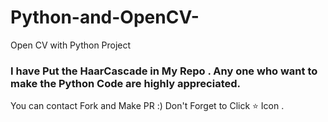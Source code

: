 # Python-and-OpenCV-
Open CV with Python Project


### I have Put the HaarCascade in My Repo . Any one who want to make the Python Code are highly appreciated.
You can contact Fork and Make PR :)
Don't Forget to Click :star: Icon .

